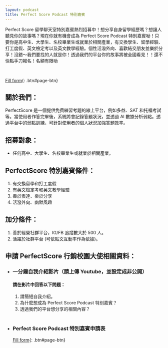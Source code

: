 ```yaml
---
layout: podcast
title: Perfect Score Podcast 特別嘉賓
---
```


Perfect Score 留學聊天室特別嘉賓熱烈招募中！想分享自身留學經歷嗎？想讓人聽見你的故事嗎？現在你就有機會成為 Perfect Score Podcast 特別嘉賓呦！只要你是高中生、大學生、名校畢業生或就業於相關產業，有交換學生、留學經驗、打工度假、英文檢定考以及英文教學經驗。個性活潑外向、喜歡結交朋友並樂於分享！沒錯～我們要找的人就是你！透過我們的平台你的故事將被全國看見！！還不快點手刀報名！名額有限呦

<br/>

[Fill form](https://2bs9m2ujxlo.typeform.com/to/A8yMM139){: .btn#page-btn}
<br/>

## 關於我們：

PerfectScore 是一個提供免費練習考題的線上平台，例如多益、SAT 和托福考試等。當使用者作答完畢後，系統將會記錄答題狀況，並透過 AI 數據分析弱點。透過平台中的弱點訓練，可針對使用者的個人狀況加強答題效率。

## 招募對象：

- 任何高中、大學生、名校畢業生或就業於相關產業。

## PerfectScore 特別嘉賓條件：

1. 有交換留學和打工度假
2. 有英文檢定考和英文教學經驗
3. 善於表達、樂於分享
4. 活潑外向、幽默風趣

## 加分條件：

1. 善於經營社群平台，IG/FB 追蹤數大於 500 人。
2. 活躍於社群平台 (可依貼文互動率作為依據)。

## 申請 PerfectScore 行銷校園大使相關資料：

- ### 一分鐘自我介紹影片（請上傳 Youtube，並設定成非公開）

  #### 請在影片中回答以下問題：

  1. 請簡短自我介紹。
  2. 為什麼想成為 Perfect Score Podcast 特別嘉賓？
  3. 透過我們的平台想分享的相關內容？
     <br />
     <br />

- ### Perfect Score Podcast 特別嘉賓申請表

  [Fill form](https://2bs9m2ujxlo.typeform.com/to/A8yMM139){: .btn#page-btn}
  <br/>
